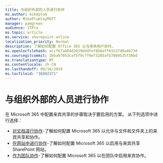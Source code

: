 ```yaml
---
title: 与组织外部的人员进行协作
ms.author: mikeplum
author: MikePlumleyMSFT
manager: pamgreen
audience: ITPro
ms.topic: article
ms.service: sharepoint-online
localization_priority: Normal
description: 了解如何配置 Office 365 以与来宾用户协作。
ms.openlocfilehash: accf67a884d2659eb9fef8b8aff61537d0a4b73d
ms.sourcegitcommit: 3bba97053caf5f9cff0ef3205afb7869535f38bd
ms.translationtype: MT
ms.contentlocale: zh-CN
ms.lasthandoff: 09/16/2019
ms.locfileid: "36992371"
---
```

# <a name="collaborating-with-people-outside-your-organization"></a>与组织外部的人员进行协作

在 Microsoft 365 中配置来宾共享的步骤取决于要启用的方案。 从下列选项中进行选择：

- [对文档进行协作](collaborate-on-documents.md)-了解如何配置 Microsoft 365 以允许与文件和文件夹上的来宾共享和协作。
- [在网站中进行协作](collaborate-in-a-site.md)-了解如何配置 Microsoft 365 以启用与来宾共享 SharePoint 网站。
- [作为团队协作](collaborate-as-a-team.md)-了解如何配置 Microsoft 365 以在团队中启用来宾协作。


